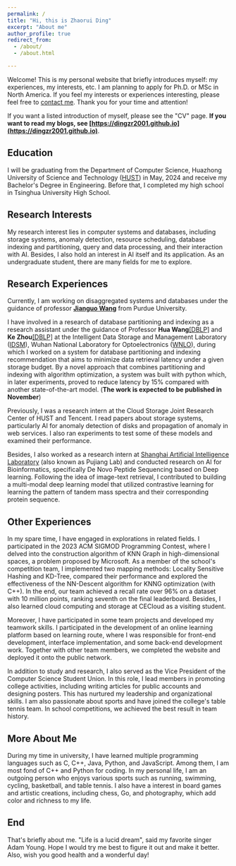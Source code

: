 ```yaml
---
permalink: /
title: "Hi, this is Zhaorui Ding"
excerpt: "About me"
author_profile: true
redirect_from: 
  - /about/
  - /about.html

---
```


Welcome! This is my personal website that briefly introduces myself: my experiences, my interests, etc. I am planning to apply for Ph.D. or MSc in North America. If you feel my interests or experiences interesting, please feel free to [contact me](mailto:zhaorui_ding@hust.edu.cn). Thank you for your time and attention!

If you want a listed introduction of myself, please see the "CV" page. **If you want to read my blogs, see [https://dingzr2001.github.io](https://dingzr2001.github.io)**.

Education
------

I will be graduating from the Department of Computer Science, Huazhong University of Science and Technology ([HUST](http://english.hust.edu.cn/)) in May, 2024 and receive my Bachelor's Degree in Engineering. Before that, I completed my high school in Tsinghua University High School.

## Research Interests

My research interest lies in computer systems and databases, including storage systems, anomaly detection,
resource scheduling, database indexing and partitioning, query and data processing, and their interaction with AI.
Besides, I also hold an interest in AI itself and its application. As an undergraduate student, there are many fields for me to explore.

Research Experiences
------
Currently, I am working on disaggregated systems and databases under the guidance of professor <b><a href="https://www.cs.purdue.edu/homes/csjgwang/">Jianguo Wang</a></b> from Purdue University.

I have involved in a research of database partitioning and indexing as a research assistant under the guidance of Professor **Hua Wang**[[DBLP]](https://dblp.org/pid/33/3535-8.html) and **Ke Zhou**[[DBLP]](https://dblp.org/pid/78/2949-1.html) at the Intelligent Data Storage and Management Laboratory ([IDSM](http://idsm.wnlo.hust.edu.cn/)), Wuhan National Laboratory for Optoelectronics ([WNLO](http://wnlo.hust.edu.cn/)), during which I worked on a system for database partitioning and indexing recommendation that aims to minimize data retrieval latency under a given storage budget. By a novel approach that combines partitioning and indexing with algorithm optimization, a system was built with python which, in later experiments, proved to reduce latency by 15% compared with another state-of-the-art model. (**The work is expected to be published in November**) 

Previously, I was a research intern at the Cloud Storage Joint Research Center of HUST and Tencent. I read papers about storage systems, particularly AI for anomaly detection of disks and propagation of anomaly in web services. I also ran experiments to test some of these models and examined their performance.

Besides, I also worked as a research intern at [Shanghai Artificial Intelligence Laboratory](https://www.shlab.org.cn/) (also known as Pujiang Lab) and conducted research on AI for Bioinformatics, specifically De Novo Peptide Sequencing based on Deep learning. Following the idea of image-text retrieval, I contributed to building a multi-modal deep learning model that utilized contrastive learning for learning the pattern of tandem mass spectra and their corresponding protein sequence.

Other Experiences
------

In my spare time, I have engaged in explorations in related fields. I participated in the 2023 ACM SIGMOD Programming Contest, where I delved into the construction algorithm of KNN Graph in high-dimensional spaces, a problem proposed by Microsoft. As a member of the school's competition team, I implemented two mapping methods: Locality Sensitive Hashing and KD-Tree, compared their performance and explored the effectiveness of the NN-Descent algorithm for KNNG optimization (with C++). In the end, our team achieved a recall rate over 96% on a dataset with 10 million points, ranking seventh on the final leaderboard. Besides, I also learned cloud computing and storage at CECloud as a visiting student.

Moreover, I have participated in some team projects and developed my teamwork skills. I participated in the development of an online learning platform based on learning route, where I was responsible for front-end development, interface implementation, and some back-end development work. Together with other team members, we completed the website and deployed it onto the public network.

In addition to study and research, I also served as the Vice President of the Computer Science Student Union. In this role, I lead members in promoting college activities, including writing articles for public accounts and designing posters. This has nurtured my leadership and organizational skills. I am also passionate about sports and have joined the college's table tennis team. In school competitions, we achieved the best result in team history.

## More About Me

During my time in university, I have learned multiple programming languages such as C, C++, Java, Python, and JavaScript. Among them, I am most fond of C++ and Python for coding. In my personal life, I am an outgoing person who enjoys various sports such as running, swimming, cycling, basketball, and table tennis. I also have a interest in board games and artistic creations, including chess, Go, and photography, which add color and richness to my life.

End
------

That's briefly about me. "Life is a lucid dream", said my favorite singer Adam Young. Hope I would try me best to figure it out and make it better. Also, wish you good health and a wonderful day!
